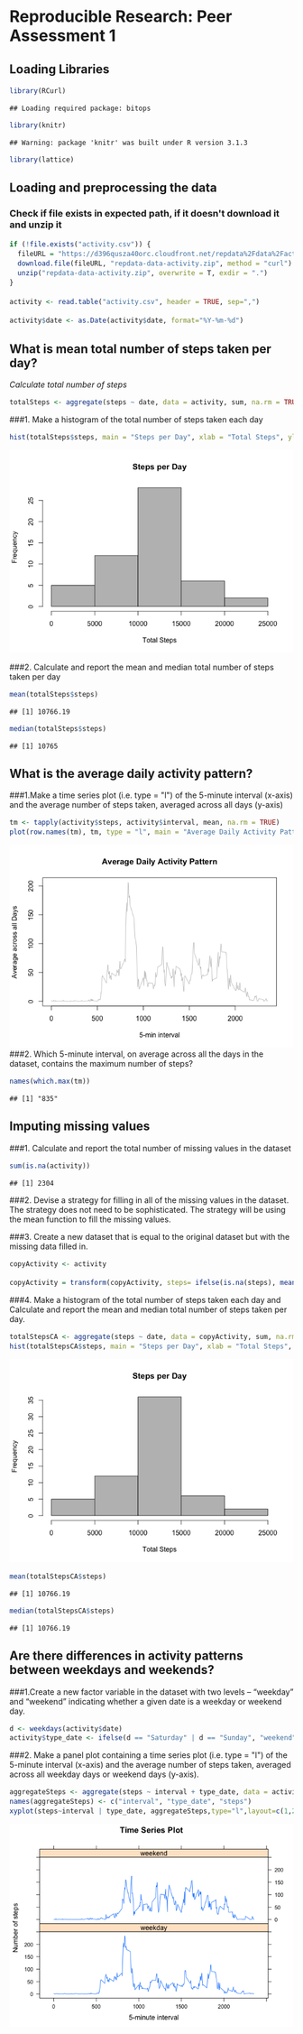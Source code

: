 # Reproducible Research: Peer Assessment 1
## Loading Libraries

```r
library(RCurl)
```

```
## Loading required package: bitops
```

```r
library(knitr)
```

```
## Warning: package 'knitr' was built under R version 3.1.3
```

```r
library(lattice)
```

## Loading and preprocessing the data

### Check if file exists in expected path, if it doesn't download it and unzip it 

```r
if (!file.exists("activity.csv")) {
  fileURL = "https://d396qusza40orc.cloudfront.net/repdata%2Fdata%2Factivity.zip"
  download.file(fileURL, "repdata-data-activity.zip", method = "curl")
  unzip("repdata-data-activity.zip", overwrite = T, exdir = ".")
}

activity <- read.table("activity.csv", header = TRUE, sep=",")

activity$date <- as.Date(activity$date, format="%Y-%m-%d")
```

## What is mean total number of steps taken per day?


*Calculate total number of steps*

```r
totalSteps <- aggregate(steps ~ date, data = activity, sum, na.rm = TRUE)
```
###1. Make a histogram of the total number of steps taken each day

```r
hist(totalSteps$steps, main = "Steps per Day", xlab = "Total Steps", ylab = "Frequency", col = "grey")
```

![](PA1_template_files/figure-html/unnamed-chunk-4-1.png) 

###2. Calculate and report the mean and median total number of steps taken per day

```r
mean(totalSteps$steps)
```

```
## [1] 10766.19
```

```r
median(totalSteps$steps)
```

```
## [1] 10765
```
## What is the average daily activity pattern?

###1.Make a time series plot (i.e. type = "l") of the 5-minute interval (x-axis) and the average number of steps taken, averaged across all days (y-axis)

```r
tm <- tapply(activity$steps, activity$interval, mean, na.rm = TRUE)
plot(row.names(tm), tm, type = "l", main = "Average Daily Activity Pattern", xlab = "5-min interval", ylab = "Average across all Days", col = "grey")
```

![](PA1_template_files/figure-html/unnamed-chunk-6-1.png) 
###2. Which 5-minute interval, on average across all the days in the dataset, contains the maximum number of steps?

```r
names(which.max(tm))
```

```
## [1] "835"
```

## Imputing missing values
###1. Calculate and report the total number of missing values in the dataset

```r
sum(is.na(activity))
```

```
## [1] 2304
```

###2. Devise a strategy for filling in all of the missing values in the dataset. The strategy does not need to be sophisticated.
The strategy will be using the mean function to fill the missing values.

###3. Create a new dataset that is equal to the original dataset but with the missing data filled in.

```r
copyActivity <- activity

copyActivity = transform(copyActivity, steps= ifelse(is.na(steps), mean(steps, na.rm=TRUE), steps))
```
###4. Make a histogram of the total number of steps taken each day and Calculate and report the mean and median total number of steps taken per day.

```r
totalStepsCA <- aggregate(steps ~ date, data = copyActivity, sum, na.rm = TRUE)
hist(totalStepsCA$steps, main = "Steps per Day", xlab = "Total Steps", ylab = "Frequency", col = "grey")
```

![](PA1_template_files/figure-html/unnamed-chunk-10-1.png) 

```r
mean(totalStepsCA$steps)
```

```
## [1] 10766.19
```

```r
median(totalStepsCA$steps)
```

```
## [1] 10766.19
```
## Are there differences in activity patterns between weekdays and weekends?

###1.Create a new factor variable in the dataset with two levels – “weekday” and “weekend” indicating whether a given date is a weekday or weekend day.

```r
d <- weekdays(activity$date)
activity$type_date <- ifelse(d == "Saturday" | d == "Sunday", "weekend", "weekday")
```

###2. Make a panel plot containing a time series plot (i.e. type = "l") of the 5-minute interval (x-axis) and the average number of steps taken, averaged across all weekday days or weekend days (y-axis).

```r
aggregateSteps <- aggregate(steps ~ interval + type_date, data = activity, mean)
names(aggregateSteps) <- c("interval", "type_date", "steps")
xyplot(steps~interval | type_date, aggregateSteps,type="l",layout=c(1,2), main="Time Series Plot", xlab="5-minute interval",ylab = "Number of steps")
```

![](PA1_template_files/figure-html/unnamed-chunk-12-1.png) 

